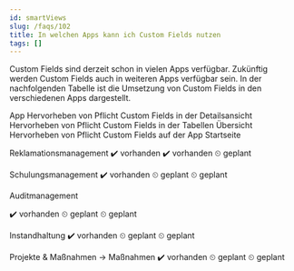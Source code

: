 ```yaml
---
id: smartViews
slug: /faqs/102
title: In welchen Apps kann ich Custom Fields nutzen
tags: []
---
```

Custom Fields sind derzeit schon in vielen Apps verfügbar. Zukünftig werden Custom Fields auch in weiteren Apps verfügbar sein. In der nachfolgenden Tabelle ist die Umsetzung von Custom Fields in den verschiedenen Apps dargestellt.




App
Hervorheben von Pflicht Custom Fields in der Detailsansicht
Hervorheben von Pflicht Custom Fields in der Tabellen Übersicht
Hervorheben von Pflicht Custom Fields auf der App Startseite


Reklamationsmanagement
✔️ vorhanden
✔️ vorhanden
⏲ geplant


Schulungsmanagement
✔️ vorhanden
⏲ geplant
⏲ geplant




Auditmanagement


✔️ vorhanden
⏲ geplant
⏲ geplant


Instandhaltung
✔️ vorhanden
⏲ geplant
⏲ geplant


Projekte & Maßnahmen -> Maßnahmen
✔️ vorhanden
⏲ geplant
⏲ geplant


